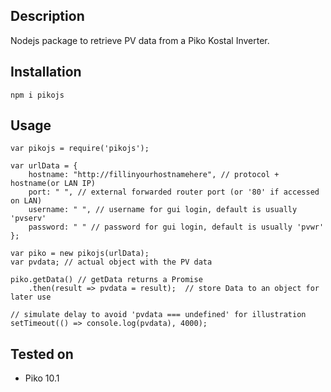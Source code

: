 ## Description

Nodejs package to retrieve PV data from a Piko Kostal Inverter.

## Installation

  `npm i pikojs`

## Usage

    var pikojs = require('pikojs');

    var urlData = {
        hostname: "http://fillinyourhostnamehere", // protocol + hostname(or LAN IP)
        port: " ", // external forwarded router port (or '80' if accessed on LAN)
        username: " ", // username for gui login, default is usually 'pvserv'
        password: " " // password for gui login, default is usually 'pvwr'
    };

    var piko = new pikojs(urlData);
    var pvdata; // actual object with the PV data

    piko.getData() // getData returns a Promise
        .then(result => pvdata = result);  // store Data to an object for later use

    // simulate delay to avoid 'pvdata === undefined' for illustration 
    setTimeout(() => console.log(pvdata), 4000);

## Tested on

* Piko 10.1